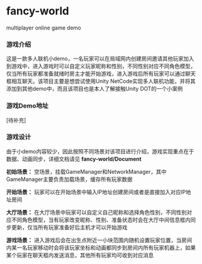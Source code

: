 # fancy-world
multiplayer online game demo

### 游戏介绍
这是一款多人联机小demo，一名玩家可以在局域网内创建房间邀请其他玩家加入到游戏中，进入游戏时可以自定义玩家昵称和性别，不同性别对应不同角色模型，仅当所有玩家都准备就绪时房主才能开始游戏，进入游戏后所有玩家可以通过聊天框相互聊天。该项目主要是想尝试使用Unity NetCode实现多人联机功能，并将其添加到其他demo中，而且该项目也是本人了解接触Unity DOT的一个小案例

### 游戏Demo地址

[待补充]

### 游戏设计
由于小demo内容较少，因此按照不同场景对该项目进行介绍，游戏实现重点在于数据、动画同步，详细文档请见 **fancy-world/Document**

**初始场景：** 空场景，挂载GameManager和NetworkManager，其中GameManager主要负责加载场景，缓存所有玩家数据

**开始场景：** 玩家可以在开始场景中输入IP地址创建房间或者是直接加入对应IP地址房间

**大厅场景：** 在大厅场景中玩家可以自定义自己昵称和选择角色性别，不同性别对应不同角色模型，当有玩家改变昵称、性别、准备状态时会在大厅中间信息框内同步更新，仅当所有玩家准备好后主机才可以开始游戏

**游戏场景：** 进入游戏后会在出生点附近一小块范围内随机设置玩家位置，当房间内某一名玩家移动时会将该玩家坐标和动画都同步到房间内所有玩家机器上，如果某个玩家在聊天框内发送消息，其他所有玩家均可收到对应消息
